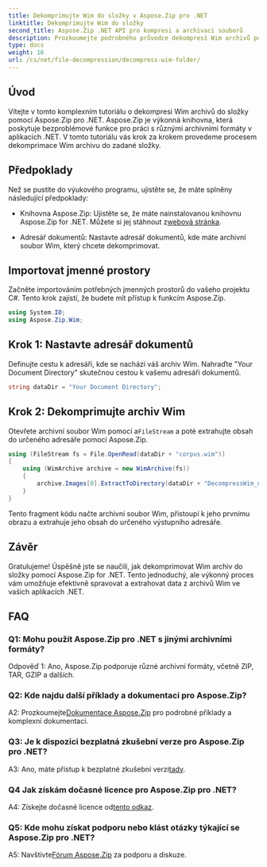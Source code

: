 ```yaml
---
title: Dekomprimujte Wim do složky v Aspose.Zip pro .NET
linktitle: Dekomprimujte Wim do složky
second_title: Aspose.Zip .NET API pro kompresi a archivaci souborů
description: Prozkoumejte podrobného průvodce dekompresí Wim archivů pomocí Aspose.Zip pro .NET. Stáhněte si knihovnu, postupujte podle výukového programu a efektivně spravujte archivní soubory ve svých aplikacích .NET.
type: docs
weight: 16
url: /cs/net/file-decompression/decompress-wim-folder/
---
```

## Úvod

Vítejte v tomto komplexním tutoriálu o dekompresi Wim archivů do složky pomocí Aspose.Zip pro .NET. Aspose.Zip je výkonná knihovna, která poskytuje bezproblémové funkce pro práci s různými archivními formáty v aplikacích .NET. V tomto tutoriálu vás krok za krokem provedeme procesem dekomprimace Wim archivu do zadané složky.

## Předpoklady

Než se pustíte do výukového programu, ujistěte se, že máte splněny následující předpoklady:

-  Knihovna Aspose.Zip: Ujistěte se, že máte nainstalovanou knihovnu Aspose.Zip for .NET. Můžete si jej stáhnout z[webová stránka](https://releases.aspose.com/zip/net/).

- Adresář dokumentů: Nastavte adresář dokumentů, kde máte archivní soubor Wim, který chcete dekomprimovat.

## Importovat jmenné prostory

Začněte importováním potřebných jmenných prostorů do vašeho projektu C#. Tento krok zajistí, že budete mít přístup k funkcím Aspose.Zip.

```csharp
using System.IO;
using Aspose.Zip.Wim;
```

## Krok 1: Nastavte adresář dokumentů

Definujte cestu k adresáři, kde se nachází váš archiv Wim. Nahraďte "Your Document Directory" skutečnou cestou k vašemu adresáři dokumentů.

```csharp
string dataDir = "Your Document Directory";
```

## Krok 2: Dekomprimujte archiv Wim

 Otevřete archivní soubor Wim pomocí a`FileStream` a poté extrahujte obsah do určeného adresáře pomocí Aspose.Zip.

```csharp
using (FileStream fs = File.OpenRead(dataDir + "corpus.wim"))
{
    using (WimArchive archive = new WimArchive(fs))
    {
        archive.Images[0].ExtractToDirectory(dataDir + "DecompressWim_out");
    }
}
```

Tento fragment kódu načte archivní soubor Wim, přistoupí k jeho prvnímu obrazu a extrahuje jeho obsah do určeného výstupního adresáře.

## Závěr

Gratulujeme! Úspěšně jste se naučili, jak dekomprimovat Wim archiv do složky pomocí Aspose.Zip for .NET. Tento jednoduchý, ale výkonný proces vám umožňuje efektivně spravovat a extrahovat data z archivů Wim ve vašich aplikacích .NET.

## FAQ

### Q1: Mohu použít Aspose.Zip pro .NET s jinými archivními formáty?

Odpověď 1: Ano, Aspose.Zip podporuje různé archivní formáty, včetně ZIP, TAR, GZIP a dalších.

### Q2: Kde najdu další příklady a dokumentaci pro Aspose.Zip?

 A2: Prozkoumejte[Dokumentace Aspose.Zip](https://reference.aspose.com/zip/net/) pro podrobné příklady a komplexní dokumentaci.

### Q3: Je k dispozici bezplatná zkušební verze pro Aspose.Zip pro .NET?

 A3: Ano, máte přístup k bezplatné zkušební verzi[tady](https://releases.aspose.com/).

### Q4 Jak získám dočasné licence pro Aspose.Zip pro .NET?

 A4: Získejte dočasné licence od[tento odkaz](https://purchase.aspose.com/temporary-license/).

### Q5: Kde mohu získat podporu nebo klást otázky týkající se Aspose.Zip pro .NET?

 A5: Navštivte[Fórum Aspose.Zip](https://forum.aspose.com/c/zip/37) za podporu a diskuze.